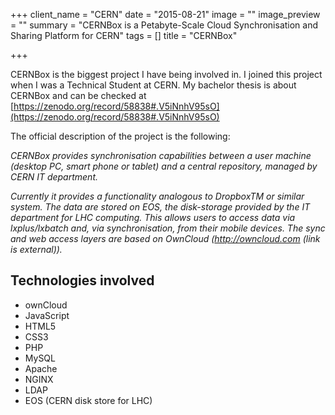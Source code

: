 +++
client_name = "CERN"
date = "2015-08-21"
image = ""
image_preview = ""
summary = "CERNBox is a Petabyte-Scale Cloud Synchronisation and Sharing Platform for CERN"
tags = []
title = "CERNBox"

+++

CERNBox is the biggest project I have being involved in. I joined this project when I was a Technical Student at CERN.
My bachelor thesis is about CERNBox and can be checked at [https://zenodo.org/record/58838#.V5iNnhV95sO](https://zenodo.org/record/58838#.V5iNnhV95sO)

The official description of the project is the following:

*CERNBox provides synchronisation capabilities between a user machine
(desktop PC, smart phone or tablet) and a central repository, 
managed by CERN IT department.*

*Currently it provides a functionality analogous to DropboxTM or similar system.
The data are stored on EOS, the disk-storage provided by the IT department for 
LHC computing. This allows users to access data via lxplus/lxbatch and, via 
synchronisation, from their mobile devices. The sync and web access layers are 
based on OwnCloud (http://owncloud.com (link is external)).*

## Technologies involved

* ownCloud
* JavaScript
* HTML5
* CSS3
* PHP
* MySQL
* Apache
* NGINX
* LDAP
* EOS (CERN disk store for LHC)

